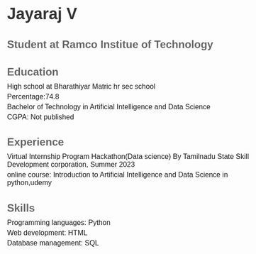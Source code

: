 <!DOCTYPE html>
<html>
<head>
	<title>Jayaraj's Resume</title>
	<style>
		body {
			font-family: Arial, sans-serif;
			font-size: 16px;
		}
		h1, h2 {
			margin-bottom: 10px;
		}
		h1 {
			font-size: 36px;
			color: #333333;
		}
		h2 {
			font-size: 24px;
			color: #666666;
		}
		ul {
			margin: 0;
			padding: 0;
			list-style-type: none;
		}
		li {
			margin-bottom: 5px;
		}
		#education {
			margin-bottom: 20px;
		}
	</style>
</head>
<body>
	<h1>Jayaraj V</h1>
	<h2>Student at Ramco Institue of Technology</h2>
        <h2>Education</h2>
	<ul id="education">
		<li>High school at Bharathiyar Matric hr sec school</li>
        <li>Percentage:74.8</li>
        <li>Bachelor of Technology in Artificial Intelligence and Data Science</li>
        <li>CGPA: Not published</li>
        <li></li>
	</ul>

<h2>Experience</h2>
	<ul>
		<li>Virtual Internship Program Hackathon(Data science) By Tamilnadu State Skill Development corporation, Summer 2023</li>
      <li>online course: Introduction to Artificial Intelligence and Data Science in python,udemy</li>
	</ul>

<h2>Skills</h2>
	<ul>
		<li>Programming languages: Python</li>
		<li>Web development: HTML</li>
		<li>Database management: SQL</li>
	</ul>


</body>
</html>
